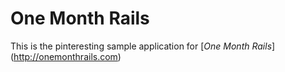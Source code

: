 # One Month Rails

This is the pinteresting sample application for
[*One Month Rails*] (http://onemonthrails.com)

